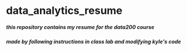 # data_analytics_resume

##### this repository contains my resume for the data200 course

##### made by following instructions in class lab and modifying kyle's code
